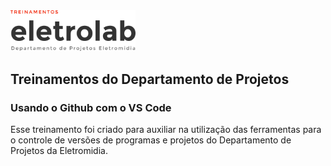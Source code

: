<img src="./assets/img/eletrolab-logo.png" alt="Alt Text" width="200">

## Treinamentos do Departamento de Projetos

### Usando o Github com o VS Code
Esse treinamento foi criado para auxiliar na utilização das ferramentas para o controle de versões de programas e projetos do Departamento de Projetos da Eletromidia.


